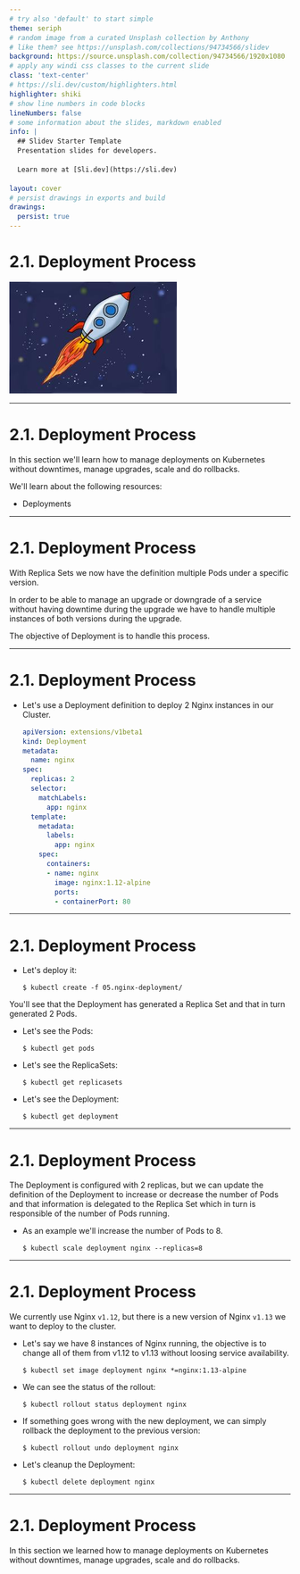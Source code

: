 ```yaml
---
# try also 'default' to start simple
theme: seriph
# random image from a curated Unsplash collection by Anthony
# like them? see https://unsplash.com/collections/94734566/slidev
background: https://source.unsplash.com/collection/94734566/1920x1080
# apply any windi css classes to the current slide
class: 'text-center'
# https://sli.dev/custom/highlighters.html
highlighter: shiki
# show line numbers in code blocks
lineNumbers: false
# some information about the slides, markdown enabled
info: |
  ## Slidev Starter Template
  Presentation slides for developers.

  Learn more at [Sli.dev](https://sli.dev)

layout: cover
# persist drawings in exports and build
drawings:
  persist: true
---
```


# 2.1. Deployment Process

<img class="absolute top-80 left-80 w-80" src="/chapters/2.1.deployment.process/deployment.jpg" />

---

# 2.1. Deployment Process

In this section we'll learn how to manage deployments on Kubernetes without downtimes, manage upgrades, scale and do rollbacks.

We'll learn about the following resources:

* Deployments

---

# 2.1. Deployment Process

With Replica Sets we now have the definition multiple Pods under a specific version.

In order to be able to manage an upgrade or downgrade of a service without having downtime during the upgrade we have to handle multiple instances of both versions during the upgrade.

The objective of Deployment is to handle this process.

---

# 2.1. Deployment Process

* Let's use a Deployment definition to deploy 2 Nginx instances in our Cluster.

    ```yaml
    apiVersion: extensions/v1beta1
    kind: Deployment
    metadata:
      name: nginx
    spec:
      replicas: 2
      selector:
        matchLabels:
          app: nginx
      template:
        metadata:
          labels:
            app: nginx
        spec:
          containers:
          - name: nginx
            image: nginx:1.12-alpine
            ports:
            - containerPort: 80
    ```

---

# 2.1. Deployment Process

* Let's deploy it:

    ```shell
    $ kubectl create -f 05.nginx-deployment/
    ```

You'll see that the Deployment has generated a Replica Set and that in turn generated 2 Pods.

* Let's see the Pods:

    ```shell
    $ kubectl get pods
    ```

* Let's see the ReplicaSets:

    ```shell
    $ kubectl get replicasets
    ```

* Let's see the Deployment:

    ```shell
    $ kubectl get deployment
    ```

---

# 2.1. Deployment Process

The Deployment is configured with 2 replicas, but we can update the definition of the Deployment to increase or decrease the number of Pods and that information is delegated to the Replica Set which in turn is responsible of the number of Pods running.

* As an example we'll increase the number of Pods to 8.

    ```shell
    $ kubectl scale deployment nginx --replicas=8
    ```

---

# 2.1. Deployment Process

We currently use Nginx `v1.12`, but there is a new version of Nginx `v1.13` we want to deploy to the cluster.

* Let's say we have 8 instances of Nginx running, the objective is to change all of them from v1.12 to v1.13 without loosing service availability.

    ```shell
    $ kubectl set image deployment nginx *=nginx:1.13-alpine
    ```

* We can see the status of the rollout:

    ```shell
    $ kubectl rollout status deployment nginx
    ```

* If something goes wrong with the new deployment, we can simply rollback the deployment to the previous version:

    ```shell
    $ kubectl rollout undo deployment nginx
    ```

* Let's cleanup the Deployment:

    ```shell
    $ kubectl delete deployment nginx
    ```

---

# 2.1. Deployment Process

In this section we learned how to manage deployments on Kubernetes without downtimes, manage upgrades, scale and do rollbacks.
